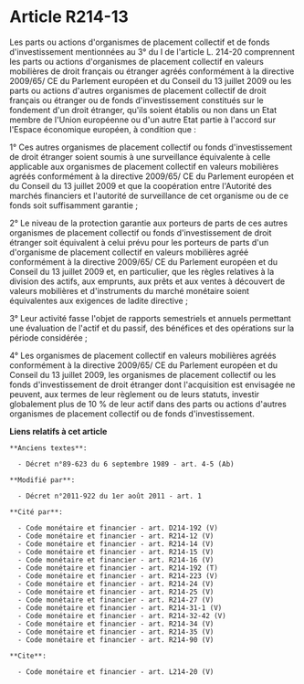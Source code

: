 # Article R214-13

Les parts ou actions d'organismes de placement collectif et de fonds d'investissement mentionnées au 3° du I de l'article L.
214-20 comprennent les parts ou actions d'organismes de placement collectif en valeurs mobilières de droit français ou
étranger agréés conformément à la directive 2009/65/ CE du Parlement européen et du Conseil du 13 juillet 2009 ou les parts
ou actions d'autres organismes de placement collectif de droit français ou étranger ou de fonds d'investissement constitués
sur le fondement d'un droit étranger, qu'ils soient établis ou non dans un Etat membre de l'Union européenne ou d'un autre
Etat partie à l'accord sur l'Espace économique européen, à condition que : 

1° Ces autres organismes de placement collectif ou fonds d'investissement de droit étranger soient soumis à une surveillance
équivalente à celle applicable aux organismes de placement collectif en valeurs mobilières agréés conformément à la directive
2009/65/ CE du Parlement européen et du Conseil du 13 juillet 2009 et que la coopération entre l'Autorité des marchés
financiers et l'autorité de surveillance de cet organisme ou de ce fonds soit suffisamment garantie ; 

2° Le niveau de la protection garantie aux porteurs de parts de ces autres organismes de placement collectif ou fonds
d'investissement de droit étranger soit équivalent à celui prévu pour les porteurs de parts d'un d'organisme de placement
collectif en valeurs mobilières agréé conformément à la directive 2009/65/ CE du Parlement européen et du Conseil du 13
juillet 2009 et, en particulier, que les règles relatives à la division des actifs, aux emprunts, aux prêts et aux ventes à
découvert de valeurs mobilières et d'instruments du marché monétaire soient équivalentes aux exigences de ladite directive ; 

3° Leur activité fasse l'objet de rapports semestriels et annuels permettant une évaluation de l'actif et du passif, des
bénéfices et des opérations sur la période considérée ; 

4° Les organismes de placement collectif en valeurs mobilières agréés conformément à la directive 2009/65/ CE du Parlement
européen et du Conseil du 13 juillet 2009, les organismes de placement collectif ou les fonds d'investissement de droit
étranger dont l'acquisition est envisagée ne peuvent, aux termes de leur règlement ou de leurs statuts, investir globalement
plus de 10 % de leur actif dans des parts ou actions d'autres organismes de placement collectif ou de fonds d'investissement.

**Liens relatifs à cet article**

	**Anciens textes**:

	  - Décret n°89-623 du 6 septembre 1989 - art. 4-5 (Ab)

	**Modifié par**:

	  - Décret n°2011-922 du 1er août 2011 - art. 1

	**Cité par**:

	  - Code monétaire et financier - art. D214-192 (V)
	  - Code monétaire et financier - art. R214-12 (V)
	  - Code monétaire et financier - art. R214-14 (V)
	  - Code monétaire et financier - art. R214-15 (V)
	  - Code monétaire et financier - art. R214-16 (V)
	  - Code monétaire et financier - art. R214-192 (T)
	  - Code monétaire et financier - art. R214-223 (V)
	  - Code monétaire et financier - art. R214-24 (V)
	  - Code monétaire et financier - art. R214-25 (V)
	  - Code monétaire et financier - art. R214-27 (V)
	  - Code monétaire et financier - art. R214-31-1 (V)
	  - Code monétaire et financier - art. R214-32-42 (V)
	  - Code monétaire et financier - art. R214-34 (V)
	  - Code monétaire et financier - art. R214-35 (V)
	  - Code monétaire et financier - art. R214-90 (V)

	**Cite**:

	  - Code monétaire et financier - art. L214-20 (V)
